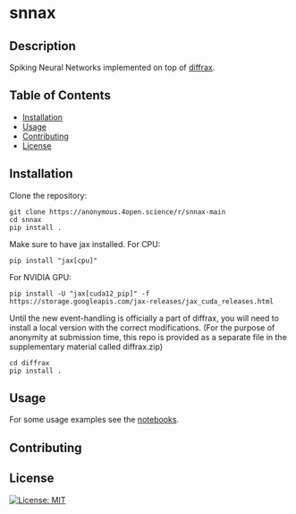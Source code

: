 # snnax

## Description
Spiking Neural Networks implemented on top of [diffrax](https://github.com/patrick-kidger/diffrax).

## Table of Contents
- [Installation](#installation)
- [Usage](#usage)
- [Contributing](#contributing)
- [License](#license)

## Installation

Clone the repository:

```
git clone https://anonymous.4open.science/r/snnax-main
cd snnax
pip install .
```

Make sure to have jax installed. For CPU:

```
pip install "jax[cpu]"
```

For NVIDIA GPU:

```
pip install -U "jax[cuda12_pip]" -f https://storage.googleapis.com/jax-releases/jax_cuda_releases.html
```

Until the new event-handling is officially a part of diffrax, you will need to install a local version with the correct modifications. (For the purpose of anonymity at submission time, this repo is provided as a separate file in the supplementary material called diffrax.zip)

```
cd diffrax
pip install .
```

## Usage

For some usage examples see the [notebooks](./notebooks/).

## Contributing

## License

[![License: MIT](https://img.shields.io/badge/License-MIT-yellow.svg)](https://opensource.org/licenses/MIT)
